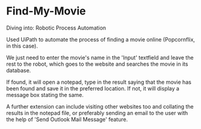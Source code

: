 # Find-My-Movie
Diving into: Robotic Process Automation

Used UiPath to automate the process of finding a movie online (Popcornflix, in this case).

We just need to enter the movie's name in the 'Input' textfield and leave the rest to the robot, which goes to the website and searches the movie in its database.

If found, it will open a notepad, type in the result saying that the movie has been found and save it in the preferred location. If not, it will display a message box stating the same.

A further extension can include visiting other websites too and collating the results in the notepad file, or preferably sending an email to the user with the help of 'Send Outlook Mail Message' feature.
